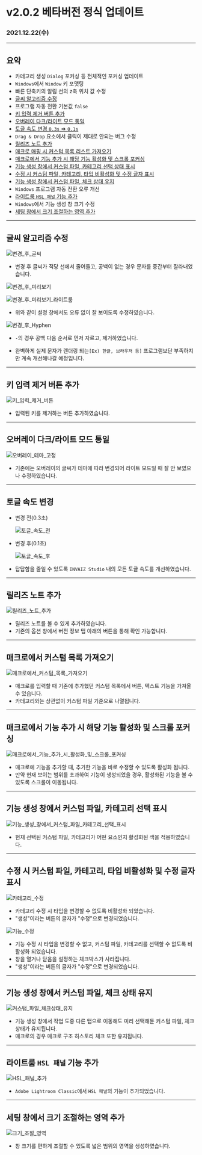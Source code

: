 # v2.0.2 베타버전 정식 업데이트

### 2021.12.22(수)

---

## 요약

- 카테고리 생성 `Dialog` 포커싱 등 전체적인 포커싱 업데이트
- `Windows`에서 `Window` 키 포맷팅
- 빠른 단축키의 알림 선의 z축 위치 값 수정
- [글씨 알고리즘 수정](#글씨-알고리즘-수정)
- 프로그램 자동 전환 기본값 `false`
- [키 입력 제거 버튼 추가](#키-입력-제거-버튼-추가)
- [오버레이 다크/라이트 모드 통일](#오버레이-다크/라이트-모드-통일)
- [토글 속도 변경 `0.3s` => `0.1s`](#토글-속도-변경)
- `Drag & Drop` 요소에서 클릭이 제대로 안되는 버그 수정
- [릴리즈 노트 추가](#릴리즈-노트-추가)
- [매크로 매핑 시 커스텀 목록 리스트 가져오기](#매크로에서-커스텀-목록-가져오기)
- [매크로에서 기능 추가 시 해당 기능 활성화 및 스크롤 포커싱](#매크로에서-기능-추가-시-해당-기능-활성화-및-스크롤-포커싱)
- [기능 생성 창에서 커스텀 파일, 카테고리 선택 상태 표시](#기능-생성-창에서-커스텀-파일,-카테고리-선택-표시)
- [수정 시 커스텀 파일, 카테고리, 타입 비활성화 및 수정 글자 표시](#수정-시-커스텀-파일,-카테고리,-타입-비활성화-및-수정-글자-표시)
- [기능 생성 창에서 커스텀 파일, 체크 상태 유지](#기능-생성-창에서-커스텀-파일,-체크-상태-유지)
- `Windows` 프로그램 자동 전환 오류 개선
- [라이트룸 `HSL 패널` 기능 추가](#라이트룸-`hsl-패널`-기능-추가)
- `Windows`에서 기능 생성 창 크기 수정
- [세팅 창에서 크기 조절하는 영역 추가](#세팅-창에서-크기-조절하는-영역-추가)

---

## 글씨 알고리즘 수정

![변경_후_글씨](../assets/v2.0.2/text/post_text.png)

- 변경 후 글씨가 적당 선에서 줄어들고, 공백이 없는 경우 문자를 중간부터 잘라내었습니다.

![변경_후_미리보기](../assets/v2.0.2/text/post_preview.png)

![변경_후_미리보기_라이트룸](../assets/v2.0.2/text/post_preview_lightroom.png)

- 위와 같이 설정 창에서도 오류 없이 잘 보이도록 수정하였습니다.

![변경_후_Hyphen](../assets/v2.0.2/text/hyphen_preview.gif)

- `-`의 경우 공백 다음 순서로 먼저 자르고, 제거하였습니다.

- 완벽하게 실제 문자가 렌더링 되는`[Ex) 한글, 브라우저 등]` 프로그램보단 부족하지만 계속 개선해나갈 예정입니다.

---

## 키 입력 제거 버튼 추가

![키_입력_제거_버튼](../assets/v2.0.2/remove_button.gif)

- 입력된 키를 제거하는 버튼 추가하였습니다.

---

## 오버레이 다크/라이트 모드 통일

![오버레이_테마_고정](../assets/v2.0.2/fix_theme.gif)

- 기존에는 오버레이의 글씨가 테마에 따라 변경되어 라이트 모드일 때 잘 안 보였으나 수정하였습니다.

---

## 토글 속도 변경

- 변경 전(0.3초)

  ![토글_속도_전](../assets/v2.0.2/pre_toggle.gif)

- 변경 후(0.1초)

  ![토글_속도_후](../assets/v2.0.2/post_toggle.gif)

- 답답함을 줄일 수 있도록 `INVAIZ Studio` 내의 모든 토글 속도를 개선하였습니다.

---

## 릴리즈 노트 추가

![릴리즈_노트_추가](../assets/v2.0.2/release_notes.gif)

- 릴리즈 노트를 볼 수 있게 추가하였습니다.
- 기존의 옵션 창에서 버전 정보 탭 아래의 버튼을 통해 확인 가능합니다.

---

## 매크로에서 커스텀 목록 가져오기

![매크로에서_커스텀_목록_가져오기](../assets/v2.0.2/custom_list_on_macro.gif)

- 매크로를 입력할 때 기존에 추가했던 커스텀 목록에서 버튼, 텍스트 기능을 가져올 수 있습니다.
- 카테고리와는 상관없이 커스텀 파일 기준으로 나열됩니다.

---

## 매크로에서 기능 추가 시 해당 기능 활성화 및 스크롤 포커싱

![매크로에서_기능_추가_시_활성화_및_스크롤_포커싱](../assets/v2.0.2/macro_scroll_maintain.gif)

- 매크로에 기능을 추가할 때, 추가한 기능을 바로 수정할 수 있도록 활성화 됩니다.
- 만약 현재 보이는 범위를 초과하여 기능이 생성되었을 경우, 활성화된 기능을 볼 수 있도록 스크롤이 이동됩니다.

---

## 기능 생성 창에서 커스텀 파일, 카테고리 선택 표시

![기능_생성_창에서_커스텀_파일_카테고리_선택_표시](../assets/v2.0.2/sign_selected.gif)

- 현재 선택된 커스텀 파일, 카테고리가 어떤 요소인지 활성화된 색을 적용하였습니다.

---

## 수정 시 커스텀 파일, 카테고리, 타입 비활성화 및 수정 글자 표시

![카테고리_수정](../assets/v2.0.2/category_inactive.png)

- 카테고리 수정 시 타입을 변경할 수 없도록 비활성화 되었습니다.
- "생성"이라는 버튼의 글자가 "수정"으로 변경되었습니다.

![기능_수정](../assets/v2.0.2/function_inactive.png)

- 기능 수정 시 타입을 변경할 수 없고, 커스텀 파일, 카테고리를 선택할 수 없도록 비활성화 되었습니다.
- 창을 열거나 닫음을 설정하는 체크박스가 사라집니다.
- "생성"이라는 버튼의 글자가 "수정"으로 변경되었습니다.

---

## 기능 생성 창에서 커스텀 파일, 체크 상태 유지

![커스텀_파일_체크상태_유지](../assets/v2.0.2/maintain_checkbox.gif)

- 기능 생성 창에서 작업 도중 다른 탭으로 이동해도 미리 선택해둔 커스텀 파일, 체크 상태가 유지됩니다.
- 매크로의 경우 매크로 구조 히스토리 체크 또한 유지됩니다.

---

## 라이트룸 `HSL 패널` 기능 추가

![HSL_패널_추가](../assets/v2.0.2/hsl_panel.png)

- `Adobe Lightroom Classic`에서 `HSL 패널`의 기능이 추가되었습니다.

---

## 세팅 창에서 크기 조절하는 영역 추가

![크기_조절_영역](../assets/v2.0.2/spread_area.gif)

- 창 크기를 편하게 조절할 수 있도록 넓은 범위의 영역을 생성하였습니다.
